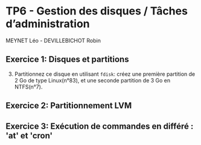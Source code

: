 # TP6 - Gestion des disques / Tâches d’administration
MEYNET Léo - DEVILLEBICHOT Robin

## Exercice 1: Disques et partitions
  3. Partitionnez ce disque en utilisant ```fdisk```: créez une première partition de 2 Go de type Linux(n°83), et une seconde partition de 3 Go en NTFS(n°7).
  

## Exercice 2: Partitionnement LVM

## Exercice 3: Exécution de commandes en différé : 'at' et 'cron'
